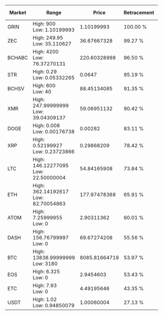 | Market | Range | Price| Retracement | Doubles to 50% |
| --- | --- | --- | --- | --- |
| GRIN | High: 900<br />Low: 1.10199993 | 1.10199993 | 100.00 % | 408.85 |
| ZEC | High: 249.95<br />Low: 35.110627 | 36.67667328 | 99.27 % | 3.89 |
| BCHABC | High: 4200<br />Low: 76.37270131 | 220.60328998 | 96.50 % | 9.69 |
| STR | High: 0.29<br />Low: 0.05332265 | 0.0647 | 95.19 % | 2.65 |
| BCHSV | High: 600<br />Low: 40 | 88.45134085 | 91.35 % | 3.62 |
| XMR | High: 247.99999999<br />Low: 39.04309137 | 59.06951132 | 90.42 % | 2.43 |
| DOGE | High: 0.008<br />Low: 0.00176738 | 0.00282 | 83.11 % | 1.73 |
| XRP | High: 0.52199927<br />Low: 0.23723866 | 0.29868209 | 78.42 % | 1.27 |
| LTC | High: 146.12277095<br />Low: 22.50000004 | 54.84165908 | 73.84 % | 1.54 |
| ETH | High: 362.14192617<br />Low: 82.70054863 | 177.97478368 | 65.91 % | 1.25 |
| ATOM | High: 7.25999955<br />Low: 0 | 2.90311362 | 60.01 % | 1.25 |
| DASH | High: 156.76799997<br />Low: 0 | 69.67274208 | 55.56 % | 1.13 |
| BTC | High: 13838.99999999<br />Low: 3180 | 8085.81664719 | 53.97 % | 1.05 |
| EOS | High: 6.325<br />Low: 0 | 2.9454603 | 53.43 % | 1.07 |
| ETC | High: 7.93<br />Low: 0 | 4.49195646 | 43.35 % | 0.00 |
| USDT | High: 1.02<br />Low: 0.94850079 | 1.00060004 | 27.13 % | 0.00 |
